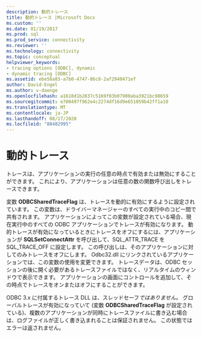 ```yaml
---
description: 動的トレース
title: 動的トレース |Microsoft Docs
ms.custom: ''
ms.date: 01/19/2017
ms.prod: sql
ms.prod_service: connectivity
ms.reviewer: ''
ms.technology: connectivity
ms.topic: conceptual
helpviewer_keywords:
- tracing options [ODBC], dynamic
- dynamic tracing [ODBC]
ms.assetid: ebe58a83-a7b0-4747-86c8-2af2940471ef
author: David-Engel
ms.author: v-daenge
ms.openlocfilehash: a1618d1b2837c5169f03b07900aba3921bc98659
ms.sourcegitcommit: e700497f962e4c2274df16d9e651059b42ff1a10
ms.translationtype: MT
ms.contentlocale: ja-JP
ms.lasthandoff: 08/17/2020
ms.locfileid: "88482995"
---
```

# <a name="dynamic-tracing"></a>動的トレース
トレースは、アプリケーションの実行の任意の時点で有効または無効にすることができます。 これにより、アプリケーションは任意の数の関数呼び出しをトレースできます。  
  
 変数 **ODBCSharedTraceFlag** は、トレースを動的に有効にするように設定されています。 この変数は、ドライバーマネージャーのすべての実行中のコピー間で共有されます。 アプリケーションによってこの変数が設定されている場合、現在実行中のすべての ODBC アプリケーションでトレースが有効になります。 動的トレースが有効になっているときにトレースをオフにするには、アプリケーションが **SQLSetConnectAttr** を呼び出して、SQL_ATTR_TRACE を SQL_TRACE_OFF に設定します。 この呼び出しは、そのアプリケーションに対してのみトレースをオフにします。 Odbc32.dll にリンクされているアプリケーションでは、この変数の使用を変更できます。 トレースデータは、ODBC セッションの後に開く必要があるトレースファイルではなく、リアルタイムのウィンドウで表示できます。 アプリケーションの画面にコントロールを追加して、その時点でトレースをオンまたはオフにすることができます。  
  
 ODBC 3.x に付属するトレース DLL は、スレッドセーフ*ではありません。* グローバルトレースが有効になっていて (変数 **ODBCSharedTraceFlag** が設定されている)、複数のアプリケーションが同時にトレースファイルに書き込む場合は、ログファイルが正しく書き込まれることは保証されません。 この状態ではエラーは返されません。
